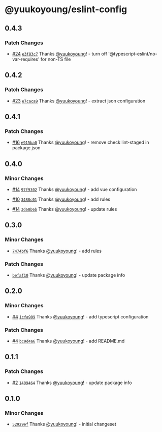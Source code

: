 # @yuukoyoung/eslint-config

## 0.4.3

### Patch Changes

- [#24](https://github.com/yuukoyoung/yuuko-design/pull/24) [`e3f83c7`](https://github.com/yuukoyoung/yuuko-design/commit/e3f83c75f317c91943da8f9f7d33157c64ce9d9c) Thanks [@yuukoyoung](https://github.com/yuukoyoung)! - turn off '@typescript-eslint/no-var-requires' for non-TS file

## 0.4.2

### Patch Changes

- [#23](https://github.com/yuukoyoung/yuuko-design/pull/23) [`e7caca9`](https://github.com/yuukoyoung/yuuko-design/commit/e7caca9b5b4b8edf528d610a0187acc68947a1c6) Thanks [@yuukoyoung](https://github.com/yuukoyoung)! - extract json configuration

## 0.4.1

### Patch Changes

- [#16](https://github.com/yuukoyoung/yuuko-design/pull/16) [`e915ba0`](https://github.com/yuukoyoung/yuuko-design/commit/e915ba070a55b081e0e04b28c3246d5a943eddd8) Thanks [@yuukoyoung](https://github.com/yuukoyoung)! - remove check lint-staged in package.json

## 0.4.0

### Minor Changes

- [#14](https://github.com/yuukoyoung/yuuko-design/pull/14) [`97f9302`](https://github.com/yuukoyoung/yuuko-design/commit/97f9302dbb0b5ebcb548c78b6bc101fccef6adaf) Thanks [@yuukoyoung](https://github.com/yuukoyoung)! - add vue configuration

- [#10](https://github.com/yuukoyoung/yuuko-design/pull/10) [`3488c01`](https://github.com/yuukoyoung/yuuko-design/commit/3488c010f9c849549f6ef7b1bca17dedffa0e783) Thanks [@yuukoyoung](https://github.com/yuukoyoung)! - add rules

- [#14](https://github.com/yuukoyoung/yuuko-design/pull/14) [`3d68b6b`](https://github.com/yuukoyoung/yuuko-design/commit/3d68b6b9179830b175c53a41c68ead9082333b68) Thanks [@yuukoyoung](https://github.com/yuukoyoung)! - update rules

## 0.3.0

### Minor Changes

- [`7474bf6`](https://github.com/yuukoyoung/yuuko-design/commit/7474bf6f2121ec352c330c9f33d0cd46fb7bf61f) Thanks [@yuukoyoung](https://github.com/yuukoyoung)! - add rules

### Patch Changes

- [`befaf10`](https://github.com/yuukoyoung/yuuko-design/commit/befaf105c353275610cb4668a4a1bd6ec86cc5b0) Thanks [@yuukoyoung](https://github.com/yuukoyoung)! - update package info

## 0.2.0

### Minor Changes

- [#4](https://github.com/yuukoyoung/yuuko-design/pull/4) [`1cfa909`](https://github.com/yuukoyoung/yuuko-design/commit/1cfa9091e0e1dd523df33ac47da8ad1aaf0e91e5) Thanks [@yuukoyoung](https://github.com/yuukoyoung)! - add typescript configuration

### Patch Changes

- [#4](https://github.com/yuukoyoung/yuuko-design/pull/4) [`bc9d4a6`](https://github.com/yuukoyoung/yuuko-design/commit/bc9d4a6a6c7b57bf2793c78d6eaaf87bbe35ccb4) Thanks [@yuukoyoung](https://github.com/yuukoyoung)! - add README.md

## 0.1.1

### Patch Changes

- [#2](https://github.com/yuukoyoung/yuuko-design/pull/2) [`1409464`](https://github.com/yuukoyoung/yuuko-design/commit/1409464dce436f5cc1830c3841d36cb6d10d1bd2) Thanks [@yuukoyoung](https://github.com/yuukoyoung)! - update package info

## 0.1.0

### Minor Changes

- [`52929ef`](https://github.com/yuukoyoung/yuuko-design/commit/52929ef77f4bc20f1a0caf5069b1f8a2c34a8938) Thanks [@yuukoyoung](https://github.com/yuukoyoung)! - initial changeset
